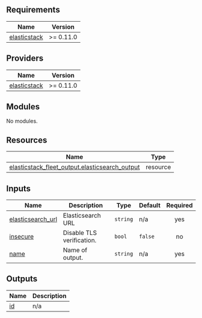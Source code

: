 <!-- BEGIN_TF_DOCS -->
## Requirements

| Name | Version |
|------|---------|
| <a name="requirement_elasticstack"></a> [elasticstack](#requirement\_elasticstack) | >= 0.11.0 |

## Providers

| Name | Version |
|------|---------|
| <a name="provider_elasticstack"></a> [elasticstack](#provider\_elasticstack) | >= 0.11.0 |

## Modules

No modules.

## Resources

| Name | Type |
|------|------|
| [elasticstack_fleet_output.elasticsearch_output](https://registry.terraform.io/providers/elastic/elasticstack/latest/docs/resources/fleet_output) | resource |

## Inputs

| Name | Description | Type | Default | Required |
|------|-------------|------|---------|:--------:|
| <a name="input_elasticsearch_url"></a> [elasticsearch\_url](#input\_elasticsearch\_url) | Elasticsearch URL | `string` | n/a | yes |
| <a name="input_insecure"></a> [insecure](#input\_insecure) | Disable TLS verification. | `bool` | `false` | no |
| <a name="input_name"></a> [name](#input\_name) | Name of output. | `string` | n/a | yes |

## Outputs

| Name | Description |
|------|-------------|
| <a name="output_id"></a> [id](#output\_id) | n/a |
<!-- END_TF_DOCS -->